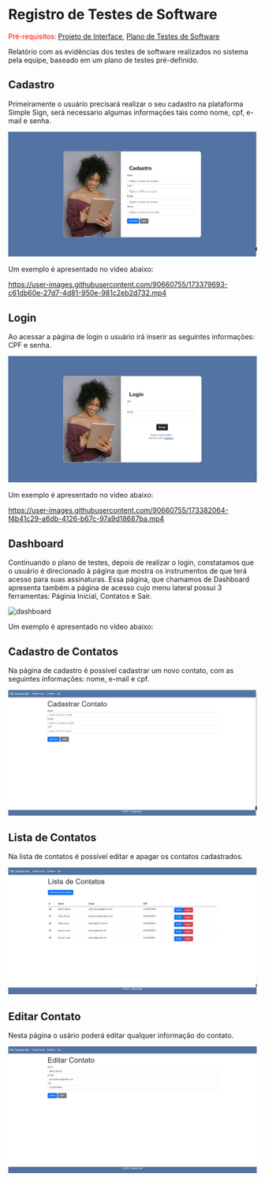 # Registro de Testes de Software

<span style="color:red">Pré-requisitos: <a href="3-Projeto de Interface.md"> Projeto de Interface</a></span>, <a href="8-Plano de Testes de Software.md"> Plano de Testes de Software</a>

Relatório com as evidências dos testes de software realizados no sistema pela equipe, baseado em um plano de testes pré-definido.

## Cadastro

Primeiramente o usuário precisará realizar o seu cadastro na plataforma Simple Sign, será necessario algumas informações tais como nome, cpf, e-mail e senha.

![cadastro](img/cadastro.jpeg)

Um exemplo é apresentado no vídeo abaixo:

https://user-images.githubusercontent.com/90660755/173379693-c61db60e-27d7-4d81-950e-981c2eb2d732.mp4

## Login

Ao acessar a página de login o usuário irá inserir as seguintes informações: CPF e senha.

![login](img/login.jpeg)

Um exemplo é apresentado no vídeo abaixo:

https://user-images.githubusercontent.com/90660755/173382064-f4b41c29-a6db-4126-b67c-97a9d18687ba.mp4

## Dashboard

Continuando o plano de testes, depois de realizar o login, constatamos que o usuário é direcionado à página que mostra os instrumentos de que terá acesso para suas assinaturas. Essa página, que chamamos de Dashboard apresenta também a página de acesso cujo menu lateral possui 3 ferramentas: Páginia Inicial, Contatos e Sair.

![dashboard](https://user-images.githubusercontent.com/90660755/173383505-016fc8f3-74b5-450c-a571-8971fa2b7ea8.png)

Um exemplo é apresentado no vídeo abaixo:


## Cadastro de Contatos

Na página de cadastro é possível cadastrar um novo contato, com as seguintes informações: nome, e-mail e cpf. 

![cadastro](img/cadastrarContato.jpeg)

 
 ## Lista de Contatos

Na lista de contatos é possível editar e apagar os contatos cadastrados.

![Lista de Contatos](img/listaContatos.jpeg)


## Editar Contato

Nesta página o usário poderá editar qualquer informação do contato.

![Editar Contato](img/editarContato.jpeg)


